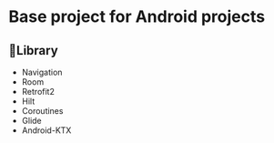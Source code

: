 # Base project for Android projects 

## 🍉Library
* Navigation
* Room
* Retrofit2
* Hilt
* Coroutines
* Glide
* Android-KTX
